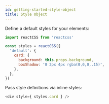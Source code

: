 ```yaml
---
id: getting-started-style-object
title: Style Object
---
```


Define a default styles for your elements:
```javascript
import reactCSS from 'reactcss'

const styles = reactCSS({
  'default': {
    card: {
      background: this.props.background,
      boxShadow: '0 2px 4px rgba(0,0,0,.15)',
    },
  },
})
```

Pass style definitions via inline styles:
```javascript
<div style={ styles.card } />
```
